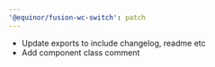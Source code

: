 ```yaml
---
'@equinor/fusion-wc-switch': patch
---
```


- Update exports to include changelog, readme etc
- Add component class comment
